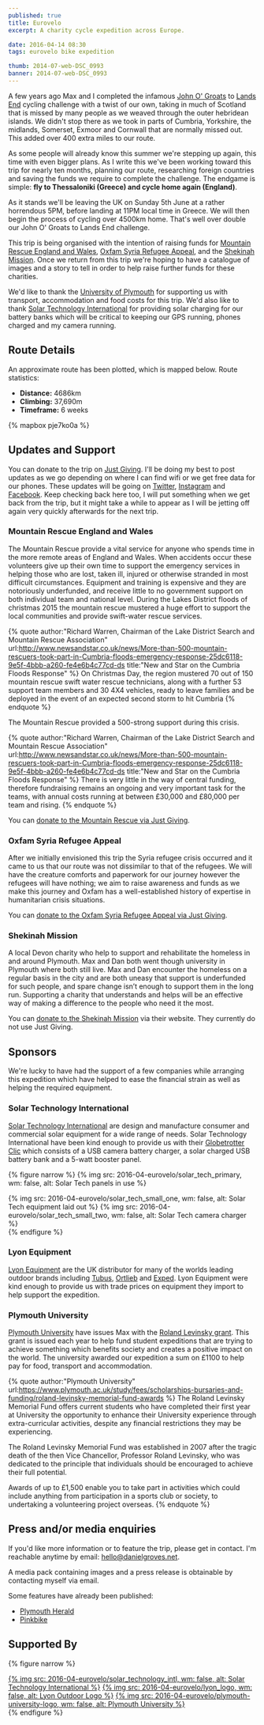 ```yaml
---
published: true
title: Eurovelo
excerpt: A charity cycle expedition across Europe.

date: 2016-04-14 08:30
tags: eurovelo bike expedition

thumb: 2014-07-web-DSC_0993
banner: 2014-07-web-DSC_0993
---
```


A few years ago Max and I completed the infamous [John O' Groats][jogle1] to [Lands End][jogle2] cycling challenge with a twist of our own, taking in much of Scotland that is missed by many people as we weaved through the outer hebridean islands. We didn't stop there as we took in parts of Cumbria, Yorkshire, the midlands, Somerset, Exmoor and Cornwall that are normally missed out. This added over 400 extra miles to our route.

As some people will already know this summer we're stepping up again, this time with even bigger plans. As I write this we've been working toward this trip for nearly ten months, planning our route, researching foreign countries and saving the funds we require to complete the challenge. The endgame is simple: **fly to Thessaloniki (Greece) and cycle home again (England)**.

As it stands we'll be leaving the UK on Sunday 5th June at a rather horrendous 5PM, before landing at 11PM local time in Greece. We will then begin the process of cycling over 4500km home. That's well over double our John O' Groats to Lands End challenge.

This trip is being organised with the intention of raising funds for [Mountain Rescue England and Wales][donate_mrt], [Oxfam Syria Refugee Appeal][donate_oxfam], and the [Shekinah Mission][donate_shekinah]. Once we return from this trip we're hoping to have a catalogue of images and a story to tell in order to help raise further funds for these charities.

We'd like to thank the [University of Plymouth][plym_uni] for supporting us with transport, accommodation and food costs for this trip. We'd also like to thank [Solar Technology International][solar_technology_intl] for providing solar charging for our battery banks which will be critical to keeping our GPS running, phones charged and my camera running.

## Route Details

An approximate route has been plotted, which is mapped below. Route statistics:

* **Distance:** 4686km
* **Climbing:** 37,690m
* **Timeframe:** 6 weeks

{% mapbox pje7ko0a %}

## Updates and Support

You can donate to the trip on [Just Giving][donate]. I'll be doing my best to post updates as we go depending on where I can find wifi or we get free data for our phones. These updates will be going on [Twitter][social_twitter], [Instagram][social_instagram] and [Facebook][social_facebook]. Keep checking back here too, I will put something when we get back from the trip, but it might take a while to appear as I will be jetting off again very quickly afterwards for the next trip.

### Mountain Rescue England and Wales

The Mountain Rescue provide a vital service for anyone who spends time in the more remote areas of England and Wales. When accidents occur these volunteers give up their own time to support the emergency services in helping those who are lost, taken ill, injured or otherwise stranded in most difficult circumstances. Equipment and training is expensive and they are notoriously underfunded, and receive little to no government support on both individual team and national level. During the Lakes District floods of christmas 2015 the mountain rescue mustered a huge effort to support the local communities and provide swift-water rescue services.

{% quote author:"Richard Warren, Chairman of the Lake District Search and Mountain Rescue Association" url:http://www.newsandstar.co.uk/news/More-than-500-mountain-rescuers-took-part-in-Cumbria-floods-emergency-response-25dc6118-9e5f-4bbb-a260-fe4e6b4c77cd-ds title:"New and Star on the Cumbria Floods Response" %}
  On Christmas Day, the region mustered 70 out of 150 mountain rescue swift water rescue technicians, along with a further 53 support team members and 30 4X4 vehicles, ready to leave families and be deployed in the event of an expected second storm to hit Cumbria
{% endquote %}

The Mountain Rescue provided a 500-strong support during this crisis.

{% quote author:"Richard Warren, Chairman of the Lake District Search and Mountain Rescue Association" url:http://www.newsandstar.co.uk/news/More-than-500-mountain-rescuers-took-part-in-Cumbria-floods-emergency-response-25dc6118-9e5f-4bbb-a260-fe4e6b4c77cd-ds title:"New and Star on the Cumbria Floods Response" %}
  There is very little in the way of central funding, therefore fundraising remains an ongoing and very important task for the teams, with annual costs running at between £30,000 and £80,000 per team and rising.
{% endquote %}

You can [donate to the Mountain Rescue via Just Giving][donate_mrt].

### Oxfam Syria Refugee Appeal

After we initially envisioned this trip the Syria refugee crisis occurred and it came to us that our route was not dissimilar to that of the refugees. We will have the creature comforts and paperwork for our journey however the refugees will have nothing; we aim to raise awareness and funds as we make this journey and Oxfam has a well-established history of expertise in humanitarian crisis situations.

You can [donate to the Oxfam Syria Refugee Appeal via Just Giving][donate_oxfam].

### Shekinah Mission

A local Devon charity who help to support and rehabilitate the homeless in and around Plymouth. Max and Dan both went though university in Plymouth where both still live. Max and Dan encounter the homeless on a regular basis in the city and are both uneasy that support is underfunded for such people, and spare change isn’t enough to support them in the long run. Supporting a charity that understands and helps will be an effective way of making a difference to the people who need it the most.

You can [donate to the Shekinah Mission][donate_shekinah] via their website. They currently do not use Just Giving.

## Sponsors

We're lucky to have had the support of a few companies while arranging this expedition which have helped to ease the financial strain as well as helping the required equipment.

### Solar Technology International

[Solar Technology International][solar_technology_intl] are design and manufacture consumer and commercial solar equipment for a wide range of needs. Solar Technology International have been kind enough to provide us with their [Globetrotter Clic][solar_technology_intl_package] which consists of a USB camera battery charger, a solar charged USB battery bank and a 5-watt booster panel.

{% figure narrow %}
  {% img src: 2016-04-eurovelo/solar_tech_primary, wm: false, alt: Solar Tech panels in use %}

  <div class="row pair">
    {% img src: 2016-04-eurovelo/solar_tech_small_one, wm: false, alt: Solar Tech equipment laid out %}
    {% img src: 2016-04-eurovelo/solar_tech_small_two, wm: false, alt: Solar Tech camera charger %}
  </div>
{% endfigure %}

### Lyon Equipment

[Lyon Equipment][lyon] are the UK distributor for many of the worlds leading outdoor brands including [Tubus][tubus], [Ortlieb][ortlieb] and [Exped][exped]. Lyon Equipment were kind enough to provide us with trade prices on equipment they import to help support the expedition.

### Plymouth University

[Plymouth University][plym_uni] have issues Max with the [Roland Levinsky grant][plym_uni_grant]. This grant is issued each year to help fund student expeditions that are trying to achieve something which benefits society and creates a positive impact on the world. The university awarded our expedition a sum on £1100 to help pay for food, transport and accommodation.


{% quote author:"Plymouth University" url:https://www.plymouth.ac.uk/study/fees/scholarships-bursaries-and-funding/roland-levinsky-memorial-fund-awards %}
The Roland Levinsky Memorial Fund offers current students who have completed their first year at University the opportunity to enhance their University experience through extra-curricular activities, despite any financial restrictions they may be experiencing.

The Roland Levinsky Memorial Fund was established in 2007 after the tragic death of the then Vice Chancellor, Professor Roland Levinsky, who was dedicated to the principle that individuals should be encouraged to achieve their full potential.

Awards of up to £1,500 enable you to take part in activities which could include anything from participation in a sports club or society, to undertaking a volunteering project overseas.
{% endquote %}

## Press and/or media enquiries

If you'd like more information or to feature the trip, please get in contact. I'm reachable anytime by email: <hello@danielgroves.net>.

A media pack containing images and a press release is obtainable by contacting myself via email.

Some features have already been published:

- [Plymouth Herald][media_plymouth_herald]
- [Pinkbike][media_pinkbike]

## Supported By

{% figure narrow %}
  <div class="row three">
    <a href="http://www.solartechnology.co.uk" title="Solar Technology International">{% img src: 2016-04-eurovelo/solar_technology_intl, wm: false, alt: Solar Technology International %}</a>
    <a href="http://lyon.co.uk/outdoor/" title="Lyon Outdoor Distribution">{% img src: 2016-04-eurovelo/lyon_logo, wm: false, alt: Lyon Outdoor Logo %}</a>
    <a href="https://www.plymouth.ac.uk" title="Plymouth University">{% img src: 2016-04-eurovelo/plymouth-university-logo, wm: false, alt: Plymouth University %}</a>
  </div>
{% endfigure %}

[donate_mrt]: https://www.justgiving.com/Eurovelo16 "Donate to the Mountain Rescue"
[donate_oxfam]: https://www.justgiving.com/Eurovelo16a "Donate to Oxfam"
[donate_shekinah]: http://www.shekinahmission.co.uk/raising-money/ "Donate to the Shekinah Mission"
[donate]: https://www.justgiving.com/teams/Eurovelo2016 "Eurovelo on Just Giving"

[jogle1]: /adventures-photography/2014/11/JOGLE/ "John O' Groats to Lands End Part 1"
[jogle2]: /adventures-photography/2014/12/JOGLE-2/ "John O' Groats to Lands End Part 2"

[plym_uni]: https://www.plymouth.ac.uk "Plymouth University"
[solar_technology_intl]: http://www.solartechnology.co.uk "Solar Technology International"
[solar_technology_intl_package]: http://www.solartechnology.co.uk/index.php?route=product/product&product_id=336  "Solar Technology International Globetrotter Clic bundle"
[lyon]: https://lyon.co.uk "Lyon Outdoor Equipment"
[ortlieb]: https://www.ortlieb.com/en/ "Ortlieb German Outdoor Equipment"
[exped]: http://www.exped.com/international/en "Exped International Expedition Equipment"
[tubus]: http://www.tubus.com "Tubus Rack Systems"
[plym_uni_grant]: https://www.plymouth.ac.uk/study/fees/scholarships-bursaries-and-funding/roland-levinsky-memorial-fund-awards "Roland Levinsky Memorial Fund Awards"

[social_facebook]: https://www.facebook.com/eurovelo2016/?fref=ts "Eurovelo Expedition on Facebook"
[social_instagram]: http://instagram.com/danielsgroves/ "Daniel Groves on Instagram"
[social_twitter]: https://twitter.com/danielsgroves "Daniel Groves on Twitter"

[media_plymouth_herald]: http://www.plymouthherald.co.uk/Cycling-enthusiasts-cycle-Plymouth-Greece-raising/story-29171649-detail/story.html "Feature on Plymouth Herald website"
[media_pinkbike]: http://www.pinkbike.com/u/danielgroves/blog/eurovelo-2016-a-4500km-charity-cycle-ride.html "Feature on Pinkbike"
